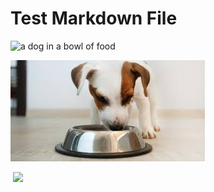 # Test Markdown File

![a dog in a bowl of food](https://images.pexels.com/photos/39317/chihuahua-dog-puppy-cute-39317.jpeg?auto=compress&cs=tinysrgb&w=1260&h=750&dpr=2)

![un perro parado en dos patas](https://github.com/sam9111/markdown-accessibility-helper/blob/main/puppy.jpeg?raw=true)


<img src="https://www.rd.com/wp-content/uploads/2018/02/04_Adorable-Puppy-Pictures-that-Will-Make-You-Melt_361302206_Grigorita-Ko.jpg?fit=700,467" alt="" >

<img src="https://cdn.royalcanin-weshare-online.io/UCImMmgBaxEApS7LuQnZ/v2/eukanuba-market-image-puppy-beagle?w=5596&h=2317&rect=574,77,1850,1045&auto=compress,enhance" >
